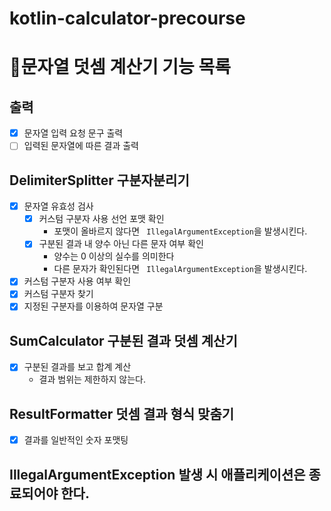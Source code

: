 # kotlin-calculator-precourse

# 📃문자열 덧셈 계산기 기능 목록
## 출력
- [x] 문자열 입력 요청 문구 출력
- [ ] 입력된 문자열에 따른 결과 출력

## DelimiterSplitter 구분자분리기
- [x] 문자열 유효성 검사
  - [x] 커스텀 구분자 사용 선언 포맷 확인
    - 포맷이 올바르지 않다면  ``` IllegalArgumentException```을 발생시킨다.
  - [x] 구분된 결과 내 양수 아닌 다른 문자 여부 확인
    - 양수는 0 이상의 실수를 의미한다
    - 다른 문자가 확인된다면 ``` IllegalArgumentException```을 발생시킨다.
- [x] 커스텀 구분자 사용 여부 확인
- [x] 커스텀 구분자 찾기
- [x] 지정된 구분자를 이용하여 문자열 구분

## SumCalculator 구분된 결과 덧셈 계산기 
- [x] 구분된 결과를 보고 합계 계산
  - 결과 범위는 제한하지 않는다.

## ResultFormatter 덧셈 결과 형식 맞춤기
- [x] 결과를 일반적인 숫자 포맷팅

## IllegalArgumentException 발생 시 애플리케이션은 종료되어야 한다.